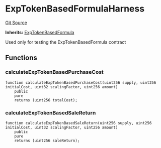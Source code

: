 # ExpTokenBasedFormulaHarness
[Git Source](https://github.com/dustinstacy/boncurs/blob/7928cae257b46ede89b50d06eaae18601fcd0340/test/harnesses/ExpTokenBasedFormulaHarness.sol)

**Inherits:**
[ExpTokenBasedFormula](/contracts/exponential/utils/ExpTokenBasedFormula.sol/abstract.ExpTokenBasedFormula.md)

Used only for testing the ExpTokenBasedFormula contract


## Functions
### calculateExpTokenBasedPurchaseCost


```solidity
function calculateExpTokenBasedPurchaseCost(uint256 supply, uint256 initialCost, uint32 scalingFactor, uint256 amount)
    public
    pure
    returns (uint256 totalCost);
```

### calculateExpTokenBasedSaleReturn


```solidity
function calculateExpTokenBasedSaleReturn(uint256 supply, uint256 initialCost, uint32 scalingFactor, uint256 amount)
    public
    pure
    returns (uint256 saleReturn);
```

